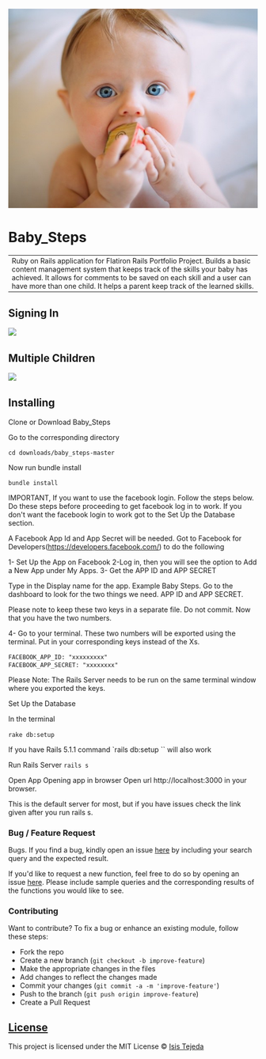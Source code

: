 ![Baby_Steps](app/assets/images/babystepsback.jpg?raw=true "Optional Title")
# Baby_Steps
<table>
<tr>
<td>
  Ruby on Rails application for Flatiron Rails Portfolio Project. Builds a basic content management system that keeps track of the skills your baby has achieved. It allows for comments to be saved on each skill and a user can have more than one child. It helps a parent keep track of the learned skills.
</td>
</tr>
</table>

## Signing In
![](https://github.com/latinadeveloper/baby_steps/app/assets/images/demo/demo3.png)
## Multiple Children
![](https://github.com/latinadeveloper/baby_steps/app/assets/images/demo/demo4.png)

## Installing

Clone or Download Baby_Steps

Go to the corresponding directory

```
cd downloads/baby_steps-master
```

Now run bundle install

```
bundle install
```

IMPORTANT, If you want to use the facebook login. Follow the steps below. Do these steps before proceeding to get facebook log in to work. If you don't want the facebook login to work got to the Set Up the Database section.

A Facebook App Id and App Secret will be needed. Got to Facebook for Developers(https://developers.facebook.com/) to do the following

1- Set Up the App on Facebook
2-Log in, then you will see the option to Add a New App under My Apps.
3- Get the APP ID and APP SECRET

Type in the Display name for the app. Example  Baby Steps.
Go to the dashboard to look for the two things we need.
APP ID and APP SECRET.

Please note to keep these two keys in a separate file. Do not commit.
Now that you have the two numbers.

4- Go to your terminal. These two numbers will be exported using the terminal. Put in your corresponding keys instead of the Xs.

```
FACEBOOK_APP_ID: "xxxxxxxxx"
FACEBOOK_APP_SECRET: "xxxxxxxx"
```
Please Note:
The Rails Server needs to be run on the same terminal window where you exported the keys.

Set Up the Database

In the terminal

`rake db:setup`

If you have Rails 5.1.1  command
`rails db:setup ``
will also work

Run Rails Server
`rails s`

Open App
Opening app in browser
Open url http://localhost:3000 in your browser.

This is the default server for most, but if you have issues check the link given after you run rails s.



### Bug / Feature Request

Bugs. If you find a bug, kindly open an issue [here](https://github.com/latinadeveloper/baby_steps/issues) by including your search query and the expected result.

If you'd like to request a new function, feel free to do so by opening an issue [here](https://github.com/latinadeveloper/baby_steps/issues). Please include sample queries and the corresponding results of the functions you would like to see.


### Contributing
Want to contribute?
To fix a bug or enhance an existing module, follow these steps:
- Fork the repo
- Create a new branch (`git checkout -b improve-feature`)
- Make the appropriate changes in the files
- Add changes to reflect the changes made
- Commit your changes (`git commit -a -m 'improve-feature'`)
- Push to the branch (`git push origin improve-feature`)
- Create a Pull Request


## [License](https://github.com/latinadeveloper/baby_steps/license.md)

This project is licensed under the MIT License © [Isis Tejeda ](https://github.com/latinadeveloper)
